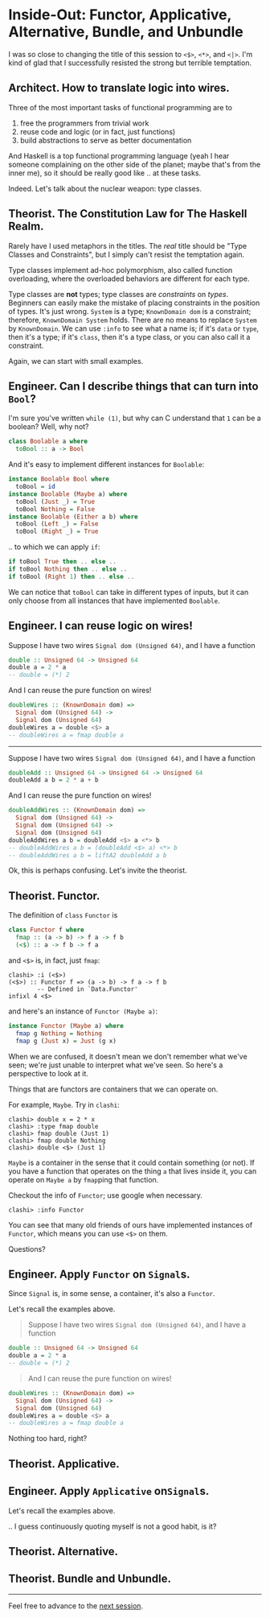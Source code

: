 # Inside-Out: Functor, Applicative, Alternative, Bundle, and Unbundle

I was so close to changing the title of this session to `<$>`, `<*>`, and `<|>`. I'm kind of glad that I successfully resisted the strong but terrible temptation.

## Architect. How to translate logic into wires.

Three of the most important tasks of functional programming are to

1. free the programmers from trivial work
2. reuse code and logic (or in fact, just functions)
3. build abstractions to serve as better documentation

And Haskell is a top functional programming language (yeah I hear someone complaining on the other side of the planet; maybe that's from the inner me), so it should be really good like .. at these tasks.

Indeed. Let's talk about the nuclear weapon: type classes.

## Theorist. The Constitution Law for The Haskell Realm.

Rarely have I used metaphors in the titles. The *real* title should be "Type Classes and Constraints", but I simply can't resist the temptation again.

Type classes implement ad-hoc polymorphism, also called function overloading, where the overloaded behaviors are different for each type.

Type classes are **not** types; type classes are *constraints* on *types*. Beginners can easily make the mistake of placing constraints in the position of types. It's just wrong. `System` is a type; `KnownDomain dom` is a constraint; therefore, `KnownDomain System` holds. There are no means to replace `System` by `KnownDomain`. We can use `:info` to see what a name is; if it's `data` or `type`, then it's a type; if it's `class`, then it's a type class, or you can also call it a constraint.

Again, we can start with small examples.

## Engineer. Can I describe things that can turn into `Bool`?

I'm sure you've written `while (1)`, but why can C understand that `1` can be a boolean? Well, why not?

```haskell
class Boolable a where
  toBool :: a -> Bool
```

And it's easy to implement different instances for `Boolable`:

```haskell
instance Boolable Bool where
  toBool = id
instance Boolable (Maybe a) where
  toBool (Just _) = True
  toBool Nothing = False
instance Boolable (Either a b) where
  toBool (Left _) = False
  toBool (Right _) = True
```

.. to which we can apply `if`:

```haskell
if toBool True then .. else ..
if toBool Nothing then .. else ..
if toBool (Right 1) then .. else ..
```

We can notice that `toBool` can take in different types of inputs, but it can only choose from all instances that have implemented `Boolable`.

## Engineer. I can reuse logic on wires!

Suppose I have two wires `Signal dom (Unsigned 64)`, and I have a function

```haskell
double :: Unsigned 64 -> Unsigned 64
double a = 2 * a
-- double = (*) 2
```

And I can reuse the pure function on wires!

```haskell
doubleWires :: (KnownDomain dom) =>
  Signal dom (Unsigned 64) ->
  Signal dom (Unsigned 64)
doubleWires a = double <$> a
-- doubleWires a = fmap double a
```

---

Suppose I have two wires `Signal dom (Unsigned 64)`, and I have a function

```haskell
doubleAdd :: Unsigned 64 -> Unsigned 64 -> Unsigned 64
doubleAdd a b = 2 * a + b
```

And I can reuse the pure function on wires!

```haskell
doubleAddWires :: (KnownDomain dom) =>
  Signal dom (Unsigned 64) ->
  Signal dom (Unsigned 64) ->
  Signal dom (Unsigned 64)
doubleAddWires a b = doubleAdd <$> a <*> b
-- doubleAddWires a b = (doubleAdd <$> a) <*> b
-- doubleAddWires a b = liftA2 doubleAdd a b
```

Ok, this is perhaps confusing. Let's invite the theorist.

## Theorist. Functor.

The definition of `class` `Functor` is

```haskell
class Functor f where
  fmap :: (a -> b) -> f a -> f b
  (<$) :: a -> f b -> f a
```

and `<$>` is, in fact, just `fmap`:

```console
clashi> :i (<$>)
(<$>) :: Functor f => (a -> b) -> f a -> f b
        -- Defined in `Data.Functor'
infixl 4 <$>
```

and here's an instance of `Functor (Maybe a)`:

```haskell
instance Functor (Maybe a) where
  fmap g Nothing = Nothing
  fmap g (Just x) = Just (g x)
```

When we are confused, it doesn't mean we don't remember what we've seen; we're just unable to interpret what we've seen. So here's a perspective to look at it.

Things that are functors are containers that we can operate on. 

For example, `Maybe`. Try in `clashi`:

```console
clashi> double x = 2 * x
clashi> :type fmap double
clashi> fmap double (Just 1)
clashi> fmap double Nothing
clashi> double <$> (Just 1)
```

`Maybe` is a container in the sense that it could contain something (or not). If you have a function that operates on the thing `a` that lives inside it, you can operate on `Maybe a` by `fmap`ping that function.

Checkout the info of `Functor`; use google when necessary.

```console
clashi> :info Functor
```

You can see that many old friends of ours have implemented instances of `Functor`, which means you can use `<$>` on them.

Questions?

## Engineer. Apply `Functor` on `Signal`s.

Since `Signal` is, in some sense, a container, it's also a `Functor`.

Let's recall the examples above.

> Suppose I have two wires `Signal dom (Unsigned 64)`, and I have a function

```haskell
double :: Unsigned 64 -> Unsigned 64
double a = 2 * a
-- double = (*) 2
```

> And I can reuse the pure function on wires!

```haskell
doubleWires :: (KnownDomain dom) =>
  Signal dom (Unsigned 64) ->
  Signal dom (Unsigned 64)
doubleWires a = double <$> a
-- doubleWires a = fmap double a
```

Nothing too hard, right?

## Theorist. Applicative.

## Engineer. Apply `Applicative` on`Signal`s.

Let's recall the examples above.

.. I guess continuously quoting myself is not a good habit, is it?

## Theorist. Alternative.

## Theorist. Bundle and Unbundle.



---

Feel free to advance to the [next session](6-operator.md).
